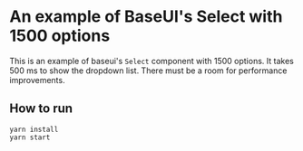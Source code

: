 # An example of BaseUI's Select with 1500 options

This is an example of baseui's `Select` component with 1500 options. It takes 500 ms to show the dropdown list. There must be a room for performance improvements.

## How to run

```
yarn install
yarn start
```
